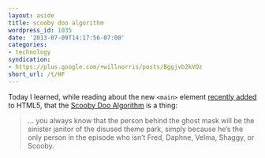 ```yaml
---
layout: aside
title: scooby doo algorithm
wordpress_id: 1035
date: '2013-07-09T14:17:56-07:00'
categories:
- technology
syndication:
- https://plus.google.com/+willnorris/posts/Bggjvb2kVQz
short_url: /t/HF
---
```

Today I learned, while reading about the new `<main>` element [recently added][] to HTML5, that the [Scooby Doo
Algorithm][] is a thing:

>  ... you always know that the person behind the ghost mask will be the sinister janitor of the disused theme park,
>  simply because he’s the only person in the episode who isn’t Fred, Daphne, Velma, Shaggy, or Scooby.

[recently added]: http://html5doctor.com/the-main-element/
[Scooby Doo Algorithm]: http://www.brucelawson.co.uk/2012/scooby-doo-content-element/
